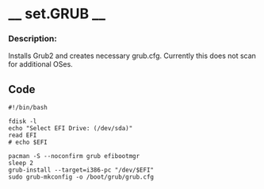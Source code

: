 # __ set.GRUB __
### Description:  
Installs Grub2 and creates necessary grub.cfg.
Currently this does not scan for additional OSes.

## __Code__
```
#!/bin/bash

fdisk -l
echo "Select EFI Drive: (/dev/sda)"
read EFI
# echo $EFI

pacman -S --noconfirm grub efibootmgr
sleep 2
grub-install --target=i386-pc "/dev/$EFI"
sudo grub-mkconfig -o /boot/grub/grub.cfg
```

